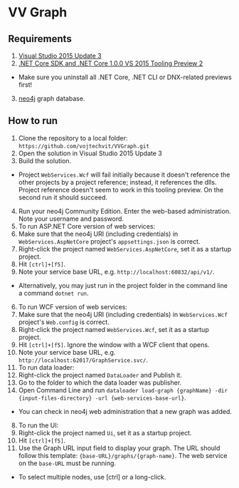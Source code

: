 # VV Graph

## Requirements

1. [Visual Studio 2015 Update 3](https://go.microsoft.com/fwlink/?LinkId=691129)
2. [.NET Core SDK and .NET Core 1.0.0 VS 2015 Tooling Preview 2](https://www.microsoft.com/net/core#windows)
  - Make sure you uninstall all .NET Core, .NET CLI or DNX-related previews first!
3. [neo4j](https://neo4j.com/) graph database.

## How to run

1. Clone the repository to a local folder: `https://github.com/vojtechvit/VVGraph.git`
2. Open the solution in Visual Studio 2015 Update 3
3. Build the solution.
  - Project `WebServices.Wcf` will fail initially because it doesn't reference the other projects by a project reference; instead, it references the dlls. Project reference doesn't seem to work in this tooling preview. On the second run it should succeed.
4. Run your neo4j Community Edition. Enter the web-based administration. Note your username and password.
5. To run ASP.NET Core version of web services:
  1. Make sure that the neo4j URI (including credentials) in `WebServices.AspNetCore` project's `appsettings.json` is correct.
  2. Right-click the project named `WebServices.AspNetCore`, set it as a startup project.
  3. Hit `[ctrl]+[f5]`.
  4. Note your service base URL, e.g. `http://localhost:60832/api/v1/`.
  - Alternatively, you may just run in the project folder in the command line a command `dotnet run`.
6. To run WCF version of web services:
  1. Make sure that the neo4j URI (including credentials) in `WebServices.Wcf` project's `Web.config` is correct.
  2. Right-click the project named `WebServices.Wcf`, set it as a startup project.
  3. Hit `[ctrl]+[f5]`. Ignore the window with a WCF client that opens.
  4. Note your service base URL, e.g. `http://localhost:62017/GraphService.svc/`.
7. To run data loader:
  1. Right-click the project named `DataLoader` and Publish it.
  2. Go to the folder to which the data loader was publisher.
  3. Open Command Line and run `dataloader load-graph {graphName} -dir {input-files-directory} -url {web-services-base-url}`.
  - You can check in neo4j web administration that a new graph was added.
8. To run the UI:
  1. Right-click the project named `Ui`, set it as a startup project.
  2. Hit `[ctrl]+[f5]`.
  3. Use the Graph URL input field to display your graph. The URL should follow this template: `{base-URL}/graphs/{graph-name}`. The web service on the `base-URL` must be running.
  - To select multiple nodes, use [ctrl] or a long-click.
